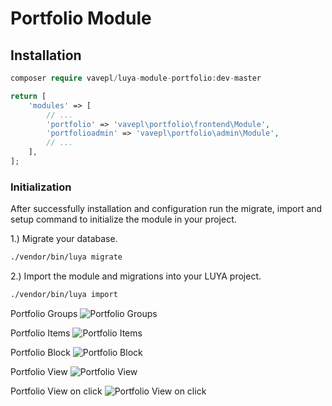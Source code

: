 # Portfolio Module

 
## Installation

```php
composer require vavepl/luya-module-portfolio:dev-master 
```
```php
return [
    'modules' => [
        // ...
        'portfolio' => 'vavepl\portfolio\frontend\Module',
        'portfolioadmin' => 'vavepl\portfolio\admin\Module',
        // ...
    ],
];
```

### Initialization 


After successfully installation and configuration run the migrate, import and setup command to initialize the module in your project.

1.) Migrate your database.

```sh
./vendor/bin/luya migrate

```

2.) Import the module and migrations into your LUYA project.

```sh
./vendor/bin/luya import
```

Portfolio Groups
![Portfolio Groups](http://luya.vave.pl/images/1.png "Portfolio Groups")

Portfolio Items
![Portfolio Items](http://luya.vave.pl/images/2.png "Portfolio Items")

Portfolio Block
![Portfolio Block](http://luya.vave.pl/images/3.png "Portfolio Block")

Portfolio View
![Portfolio View](http://luya.vave.pl/images/4.png "Portfolio View")

Portfolio View on click
![Portfolio View on click](http://luya.vave.pl/images/5.png "Portfolio View on click")
